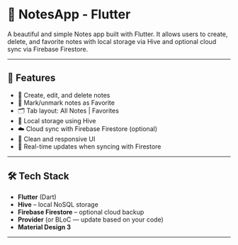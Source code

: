 # 📝 NotesApp - Flutter

A beautiful and simple Notes app built with Flutter. It allows users to create, delete, and favorite notes with local storage via Hive and optional cloud sync via Firebase Firestore.

---

## 🚀 Features

- 📝 Create, edit, and delete notes
- 🌟 Mark/unmark notes as Favorite
- 🗂️ Tab layout: All Notes | Favorites
- 💾 Local storage using Hive
- ☁️ Cloud sync with Firebase Firestore (optional)
- 🎯 Clean and responsive UI
- 🔔 Real-time updates when syncing with Firestore

---

## 🛠️ Tech Stack

- **Flutter** (Dart)
- **Hive** – local NoSQL storage
- **Firebase Firestore** – optional cloud backup
- **Provider** (or BLoC — update based on your code)
- **Material Design 3**

---
